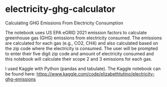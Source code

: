 # electricity-ghg-calculator
Calculating GHG Emissions From Electricity Consumption

The notebook uses US EPA eGRID 2021 emission factors to calculate greenhouse gas (GHG) emissions from electricity consumed. The emissions are calculated for each gas (e.g., CO2, CH4) and also calculated based on the zip code where the electricity is consumed. The user will be prompted to enter their five digit zip code and amount of electricity consumed and this notebook will calculate their scope 2 and 3 emissions for each gas.

I used Kaggle with Python (pandas and tabulate). The Kaggle notebook can be found here: https://www.kaggle.com/code/elizabethtutino/electricity-ghg-emissions
